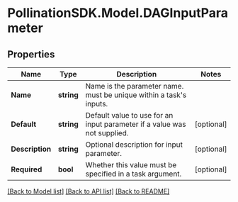 
# PollinationSDK.Model.DAGInputParameter

## Properties

Name | Type | Description | Notes
------------ | ------------- | ------------- | -------------
**Name** | **string** | Name is the parameter name. must be unique within a task&#39;s inputs. | 
**Default** | **string** | Default value to use for an input parameter if a value was not supplied. | [optional] 
**Description** | **string** | Optional description for input parameter. | [optional] 
**Required** | **bool** | Whether this value must be specified in a task argument. | [optional] 

[[Back to Model list]](../README.md#documentation-for-models)
[[Back to API list]](../README.md#documentation-for-api-endpoints)
[[Back to README]](../README.md)

